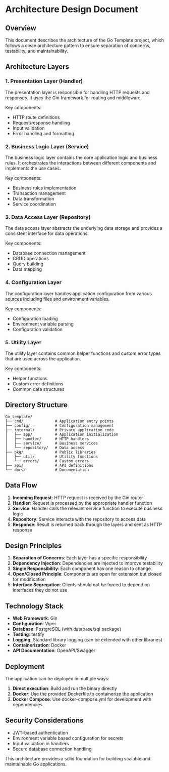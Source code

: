 # Architecture Design Document

## Overview

This document describes the architecture of the Go Template project, which follows a clean architecture pattern to ensure separation of concerns, testability, and maintainability.

## Architecture Layers

### 1. Presentation Layer (Handler)

The presentation layer is responsible for handling HTTP requests and responses. It uses the Gin framework for routing and middleware.

Key components:
- HTTP route definitions
- Request/response handling
- Input validation
- Error handling and formatting

### 2. Business Logic Layer (Service)

The business logic layer contains the core application logic and business rules. It orchestrates the interactions between different components and implements the use cases.

Key components:
- Business rules implementation
- Transaction management
- Data transformation
- Service coordination

### 3. Data Access Layer (Repository)

The data access layer abstracts the underlying data storage and provides a consistent interface for data operations.

Key components:
- Database connection management
- CRUD operations
- Query building
- Data mapping

### 4. Configuration Layer

The configuration layer handles application configuration from various sources including files and environment variables.

Key components:
- Configuration loading
- Environment variable parsing
- Configuration validation

### 5. Utility Layer

The utility layer contains common helper functions and custom error types that are used across the application.

Key components:
- Helper functions
- Custom error definitions
- Common data structures

## Directory Structure

```
Go_template/
├── cmd/              # Application entry points
├── config/           # Configuration management
├── internal/         # Private application code
│   ├── app/          # Application initialization
│   ├── handler/      # HTTP handlers
│   ├── service/      # Business services
│   └── repository/   # Data access
├── pkg/              # Public libraries
│   ├── util/         # Utility functions
│   └── errors/       # Custom errors
├── api/              # API definitions
└── docs/             # Documentation
```

## Data Flow

1. **Incoming Request**: HTTP request is received by the Gin router
2. **Handler**: Request is processed by the appropriate handler function
3. **Service**: Handler calls the relevant service function to execute business logic
4. **Repository**: Service interacts with the repository to access data
5. **Response**: Result is returned back through the layers and sent as HTTP response

## Design Principles

1. **Separation of Concerns**: Each layer has a specific responsibility
2. **Dependency Injection**: Dependencies are injected to improve testability
3. **Single Responsibility**: Each component has one reason to change
4. **Open/Closed Principle**: Components are open for extension but closed for modification
5. **Interface Segregation**: Clients should not be forced to depend on interfaces they do not use

## Technology Stack

- **Web Framework**: Gin
- **Configuration**: Viper
- **Database**: PostgreSQL (with database/sql package)
- **Testing**: testify
- **Logging**: Standard library logging (can be extended with other libraries)
- **Containerization**: Docker
- **API Documentation**: OpenAPI/Swagger

## Deployment

The application can be deployed in multiple ways:
1. **Direct execution**: Build and run the binary directly
2. **Docker**: Use the provided Dockerfile to containerize the application
3. **Docker Compose**: Use docker-compose.yml for development with dependencies

## Security Considerations

- JWT-based authentication
- Environment variable based configuration for secrets
- Input validation in handlers
- Secure database connection handling

This architecture provides a solid foundation for building scalable and maintainable Go applications.